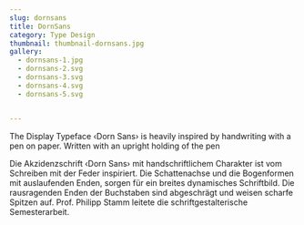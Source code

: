 ```yaml
---
slug: dornsans
title: DornSans
category: Type Design
thumbnail: thumbnail-dornsans.jpg
gallery:
  - dornsans-1.jpg
  - dornsans-2.svg
  - dornsans-3.svg
  - dornsans-4.svg
  - dornsans-5.svg


---
```


The Display Typeface ‹Dorn Sans› is heavily inspired by handwriting with a pen on paper. Written with an upright holding of the pen  

Die Akzidenzschrift ‹Dorn Sans› mit handschriftlichem Charakter ist vom Schreiben mit der Feder inspiriert. Die Schattenachse und die Bogenformen mit auslaufenden Enden, sorgen für ein breites dynamisches Schriftbild. Die rausragenden Enden der Buchstaben sind abgeschrägt und weisen scharfe Spitzen auf. Prof. Philipp Stamm leitete die schriftgestalterische Semesterarbeit.
